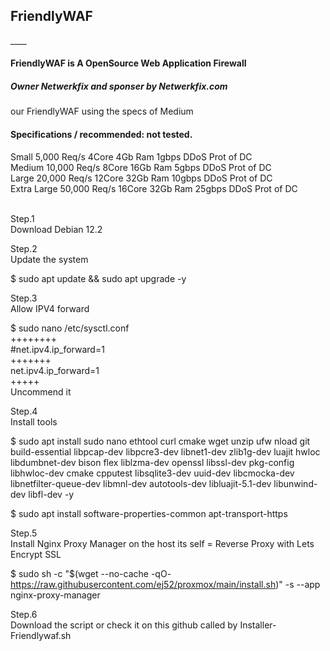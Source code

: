 <h2>FriendlyWAF</h2>
____

<h4>FriendlyWAF is A OpenSource Web Application Firewall</h4>

<h5>Owner Netwerkfix and sponser by Netwerkfix.com</h5>

our FriendlyWAF using the specs of Medium

<h4>Specifications / recommended: not tested.</h4>
Small	5,000 Req/s	4Core	4Gb Ram	1gbps	DDoS Prot of DC <br>
Medium	10,000 Req/s	8Core	16Gb Ram	5gbps	DDoS Prot of DC<br>
Large	20,000 Req/s	12Core	32Gb Ram	10gbps	DDoS Prot of DC<br>
Extra Large	50,000 Req/s	16Core	32Gb Ram	25gbps	DDoS Prot of DC<br><br>


Step.1<br>
Download Debian 12.2<br>


Step.2<br>
Update the system<br>

$ sudo apt update && sudo apt upgrade -y<br>

Step.3<br>
Allow IPV4 forward<br>

$ sudo nano /etc/sysctl.conf<br>
++++++++<br>
#net.ipv4.ip_forward=1<br>
+++++++<br>
net.ipv4.ip_forward=1<br>
+++++<br>
Uncommend it<br>

Step.4<br>
Install tools<br>

$ sudo apt install sudo nano ethtool curl cmake wget unzip ufw nload git build-essential libpcap-dev libpcre3-dev libnet1-dev zlib1g-dev luajit hwloc libdumbnet-dev bison flex liblzma-dev openssl libssl-dev pkg-config libhwloc-dev cmake cpputest libsqlite3-dev uuid-dev libcmocka-dev libnetfilter-queue-dev libmnl-dev autotools-dev libluajit-5.1-dev libunwind-dev libfl-dev -y

$ sudo apt install software-properties-common apt-transport-https

Step.5<br>
Install Nginx Proxy Manager on the host its self = Reverse Proxy with Lets Encrypt SSL<br>

$ sudo sh -c "$(wget --no-cache -qO- https://raw.githubusercontent.com/ej52/proxmox/main/install.sh)" -s --app nginx-proxy-manager

Step.6<br>
Download the script or check it on this github called by Installer-Friendlywaf.sh<br>

